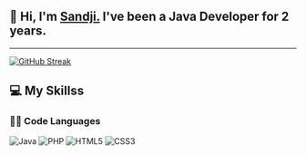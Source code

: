 ## 👋 Hi, I'm <a href="https://github.com/SandjiGit" target="_blank">Sandji.</a> I've been a Java Developer for 2 years.

---

[![GitHub Streak](https://streak-stats.demolab.com?user=SandjiGit&theme=dark)](https://git.io/streak-stats)

## 💻 **My Skillss**

### 🧑‍💻 Code Languages

![Java](https://img.shields.io/badge/Java-007396?style=for-the-badge&logo=java&logoColor=white) ![PHP](https://img.shields.io/badge/PHP-777BB4?style=for-the-badge&logo=php&logoColor=white) ![HTML5](https://img.shields.io/badge/HTML5-E34F26?style=for-the-badge&logo=html5&logoColor=white) ![CSS3](https://img.shields.io/badge/CSS3-1572B6?style=for-the-badge&logo=css3&logoColor=white)
